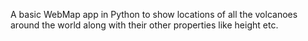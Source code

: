A basic WebMap app in Python to show locations of all the volcanoes around the world along with their other properties like height etc.
